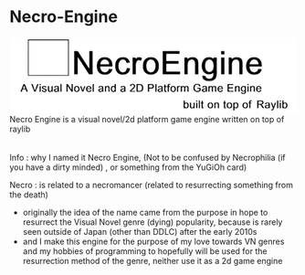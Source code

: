 # Necro-Engine
<img src="necrologo.png">
Necro Engine is a visual novel/2d platform game engine written on top of raylib


######
Info : why I named it Necro Engine, 
(Not to be confused by Necrophilia (if you have a dirty minded) , or something from the YuGiOh card) 

Necro : is related to a necromancer (related to resurrecting something from the death)
- originally the idea of the name came from the purpose in hope to resurrect the Visual Novel genre (dying) popularity, because is rarely seen outside of Japan (other than DDLC) after the early 2010s
- and I make this engine for the purpose of my love towards VN genres and my hobbies of programming to hopefully will be used for the resurrection method of the genre, neither use it as a 2d game engine 
